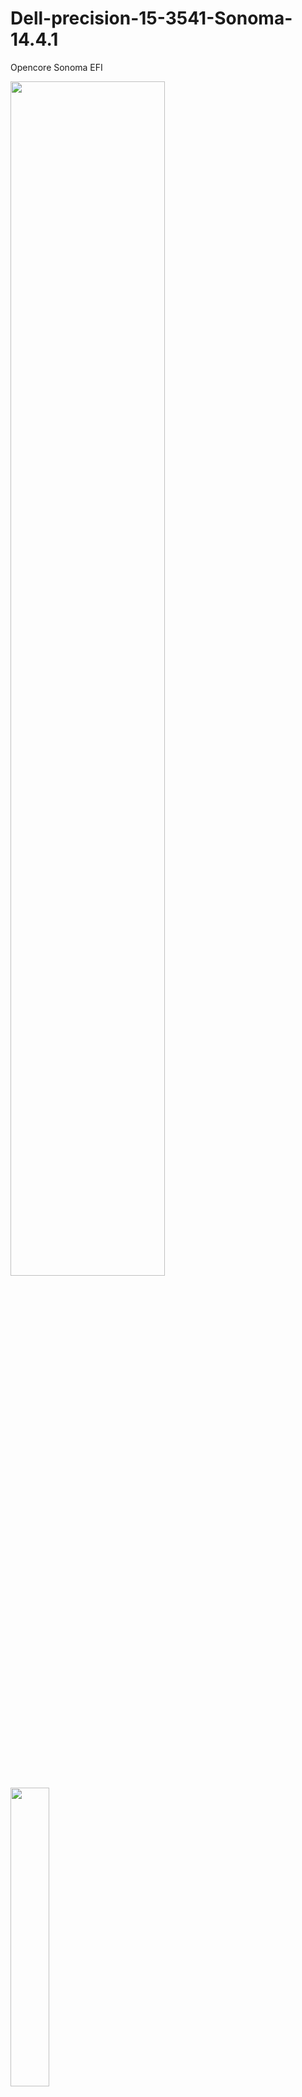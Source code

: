# Dell-precision-15-3541-Sonoma-14.4.1
Opencore Sonoma EFI

<img decoding="async" src="https://github.com/Skyynet23/Dell-precision-15-3541-Sonoma/screenshots/1.png" width="70%" class="aligncenter">
<img decoding="async" src="https://github.com/Skyynet23/Dell-precision-15-3541-Sonoma/blob/main/screenshots/2.png" width="35%" class="aligncenter">
<img decoding="async" src="https://github.com/Skyynet23/Dell-precision-15-3541-Sonoma/blob/main/screenshots/3.png" width="100%" class="aligncenter">

## Specs:

- OpenCore version: 0.9.2
- CPU: Intel i7-9750H
- RAM: 32 GB 2667 MHz DDR4
- Audio Codec: Intel ALC236/3204
- Network Adapter: Intel AC9560
- GPU: Intel UHD 630 + ~~nVidia Quadro P620~~

## What works with no issues:

- Battery Status
- Fn Keys (Brightness, Audio, Keyboard backlight)
- Trackpad with Gestures + TrackPoint
- Network Adapter - Only HeliPort
- Bluetooth
- iServices
- USB ports work all USB (2.0, 3.0)
- Audio onboard Input/Output
- Combo Jack output
- Handoff, Sidecar & other iService functions
- HDMI Output
- Numpad Calculator related hotkeys
- ThunderBolt 3 with video/audio output
- Combo Jack audio input
- MicroSD Card reader
- Many more which either works but I haven't found out yet or simply won't work

## Disclamers:

I'm not responsible for any bricked devices, dead hard drives, Special Military Operation, or your project getting delayed because the whole thing won't boot up.

YOU are choosing to make these modifications with my setup, and if you point the finger at me for messing up your device with my EFI setup, I will pray for you being dumb.

Your Apple ID might be restricted/banned by Apple, there's nothing to do with me.

Your warranty might be void when you have already fiddled with your device. If the whole laptop dies, bad luck with you.
